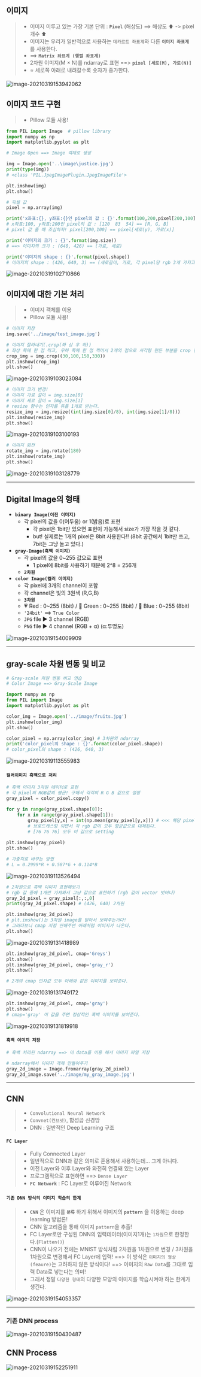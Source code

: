 ## 이미지

> - 이미지 이루고 있는 가장 기본 단위 : **`Pixel`** (해상도) ==> 해상도 :arrow_up:  -> pixel 개수 :arrow_up:
> - 이미지는 우리가 일반적으로 사용하는 `데카르트 좌표계`와 다른 **`이미지 좌표계`** 를 사용한다.
> - ==> **`Matrix 좌표계 (행렬 좌표계)`**
> - 2차원 이미지(M × N)를 ndarray로 표현 ==> **`pixel [세로(M), 가로(N)]`**
> - :star: 세로쪽 아래로 내려갈수록 숫자가 증가한다.

![image-20210319153942062](md-images/image-20210319153942062.png)

## 이미지 코드 구현

> - Pillow 모듈 사용!

```python
from PIL import Image  # pillow library
import numpy as np
import matplotlib.pyplot as plt

# Image Open ==> Image 객체로 생성

img = Image.open('..\image\justice.jpg')
print(type(img))
# <class 'PIL.JpegImagePlugin.JpegImageFile'>

plt.imshow(img)
plt.show()

# 픽셀 값
pixel = np.array(img)

print('x좌표:{}, y좌표:{}인 pixel의 값 : {}'.format(100,200,pixel[200,100]))
# x좌표:100, y좌표:200인 pixel의 값 : [120  83  54] == [R, G, B]
# pixel 값 줄 때 조심하자! pixel[200,100] == pixel[세로(y), 가로(x)]

print('이미지의 크기 : {}'.format(img.size))
# ==> 이미지의 크기 : (640, 426) == (가로, 세로)

print('이미지의 shape : {}'.format(pixel.shape))
# 이미지의 shape : (426, 640, 3) == (세로길이, 가로, 각 pixel당 rgb 3개 가지고 있다.)
```

![image-20210319102710866](md-images/image-20210319102710866.png)



## 이미지에 대한 기본 처리

> - 이미지 객체를 이용
> - Pillow 모듈 사용!

```python
# 이미지 저장
img.save('../image/test_image.jpg')
```

```python
# 이미지 잘라내기(.crop(좌 상 우 하))
# 좌상 쪽에 한 점 찍고, 우하 쪽에 한 점 찍어서 2개의 점으로 사각형 만든 부분을 crop 한다.
crop_img = img.crop((30,100,150,330))
plt.imshow(crop_img)
plt.show()
```

![image-20210319103023084](md-images/image-20210319103023084.png)

```python
# 이미지 크기 변경!
# 이미지 가로 길이 = img.size[0]
# 이미지 세로 길이 = img.size[1]
# resize 함수는 인자를 튜플 1개로 받는다.
resize_img = img.resize((int(img.size[0]/8), int(img.size[1]/8)))
plt.imshow(resize_img)
plt.show()
```

![image-20210319103100193](md-images/image-20210319103100193.png)

```python
# 이미지 회전
rotate_img = img.rotate(180)
plt.imshow(rotate_img)
plt.show()
```

![image-20210319103128779](md-images/image-20210319103128779.png)



---



## Digital Image의 형태

- **`binary Image(이진 이미지)`**
  - 각 pixel의 값을 0(어두움) or 1(밝음)로 표현
    - 각 pixel은 1bit만 있으면 표현이 가능해서 size가 가장 작을 것 같다.
    - but! 실제로는 1개의 pixel은 8bit 사용한다!! (8bit 공간에서 1bit만 쓰고, 7bit는 그냥 놀고 있다.)
- **`gray-Image(흑백 이미지)`**
  - 각 pixel의 값을 0~255 값으로 표현
    - 1 pixel에 8bit를 사용하기 때문에 2^8 = 256개
  - **`2차원`**
- **`color Image(컬러 이미지)`**
  - 각 pixel에 3개의 channel이 포함 
  - 각 channel은 빛의 3원색 (R,G,B)
  - **`3차원`**
  - :heartpulse: Red : 0~255 (8bit) / :green_heart: Green : 0~255 (8bit) / :blue_heart: Blue : 0~255 (8bit)
  - `'24bit'` ==> `True Color`
  - `JPG` file :arrow_forward: 3 channel (RGB)
  - `PNG` file :arrow_forward: 4 channel (RGB + α) (α:투명도)

![image-20210319154009909](md-images/image-20210319154009909.png)

---



## gray-scale 차원 변동 및 비교

```python
# Gray-scale 차원 변동 비교 연습
# Color Image ==> Gray-Scale Image

import numpy as np
from PIL import Image
import matplotlib.pyplot as plt

color_img = Image.open('../image/fruits.jpg')
plt.imshow(color_img)
plt.show()

color_pixel = np.array(color_img) # 3차원의 ndarray
print('color_pixel의 shape : {}'.format(color_pixel.shape))
# color_pixel의 shape : (426, 640, 3)
```

![image-20210319113555983](md-images/image-20210319113555983.png)



#### `컬러이미지 흑백으로 처리`

```python
# 흑백 이미지 3차원 데이터로 표현
# 각 pixel의 RGB값의 평균! 구해서 각각의 R G B 값으로 설정
gray_pixel = color_pixel.copy()

for y in range(gray_pixel.shape[0]):
    for x in range(gray_pixel.shape[1]):
        gray_pixel[y,x] = int(np.mean(gray_pixel[y,x])) # <<< 해당 pixel의 요소 3개짜리(RGB값) vector
        # 브로드캐스팅 되면서 각 rgb 값이 모두 평균값으로 대체된다.
        # [76 76 76] 모두 이 값으로 setting
        
plt.imshow(gray_pixel)
plt.show()

# 가중치로 바꾸는 방법
# L = 0.2999*R + 0.587*G + 0.114*B
```

![image-20210319113526494](md-images/image-20210319113526494.png)



```python
# 2차원으로 흑백 이미지 표현해보기
# rgb 값 중에 1개만 가져와서 그냥 값으로 표현하기 (rgb 값이 vector 벗어나)
gray_2d_pixel = gray_pixel[:,:,0]
print(gray_2d_pixel.shape) # (426, 640) 2차원

plt.imshow(gray_2d_pixel) 
# plt.imshow()는 3차원 image를 받아서 보여주는거다!
# 그러다보니 cmap 지정 안해주면 아래처럼 이미지가 나온다.
plt.show()
```

![image-20210319131418989](md-images/image-20210319131418989.png)



```python
plt.imshow(gray_2d_pixel, cmap='Greys') 
plt.show()
plt.imshow(gray_2d_pixel, cmap='gray_r') 
plt.show()

# 2개의 cmap 인자값 모두 아래와 같은 이미지를 보여준다.
```

![image-20210319131749172](md-images/image-20210319131749172.png)

```python
plt.imshow(gray_2d_pixel, cmap='gray') 
plt.show()
# cmap='gray' 이 값을 주면 정상적인 흑백 이미지를 보여준다.
```

![image-20210319131819918](md-images/image-20210319131819918.png)



#### `흑백 이미지 저장`

```python
# 흑백 처리된 ndarray ==> 이 data를 이용 해서 이미지 파일 저장

# ndarray에서 이미지 객체 만들어주기
gray_2d_image = Image.fromarray(gray_2d_pixel)
gray_2d_image.save('../image/my_gray_image.jpg')
```

---



## CNN

> - `Convolutional Neural Network`
> - `Convnet(컨브넷)`, 합성곱 신경망
> - DNN : 일반적인 Deep Learning 구조



#### `FC Layer`

> - Fully Connected Layer
> - 일반적으로 DNN과 같은 의미로 혼용해서 사용하는데... 그게 아니다.
> - 이전 Layer와 이후 Layer와 와전히 연결돼 있는 Layer
> - 프로그램적으로 표현하면 ==> `Dense Layer`
> - **`FC Network`** : FC Layer로 이루어진 Network



#### `기존 DNN 방식의 이미지 학습의 한계`

> - **`CNN`** 은 이미지를 **`분류`** 하기 위해서 이미지의 **`pattern`** 을 이용하는 deep learning 방법론!
> - CNN 알고리즘을 통해 이미지 `pattern`을 추출!
> - FC Layer로만 구성된 DNN의 입력데이터(이미지1개)는 `1차원`으로 한정한다.(`Flatten()`)
> - CNN이 나오기 전에는 MNIST 방식처럼 2차원을 1차원으로 변경 / 3차원을 1차원으로 변경해서 FC Layer에 입력! ==> 이 방식은 `이미지의 형상(feaure)`는 고려하지 않은 방식이다! ==> 이미지의 `Raw Data`를 그대로 입력 Data로 넣는다는 의미!
> - 그래서 정말 `다양한 형태`의 다양한 모양의 이미지를 학습시켜야 하는 한계가 생긴다.

![image-20210319154053357](md-images/image-20210319154053357.png)

---

### 기존 DNN process

![image-20210319150430487](md-images/image-20210319150430487.png)



## CNN Process

![image-20210319152251911](md-images/image-20210319152251911.png)